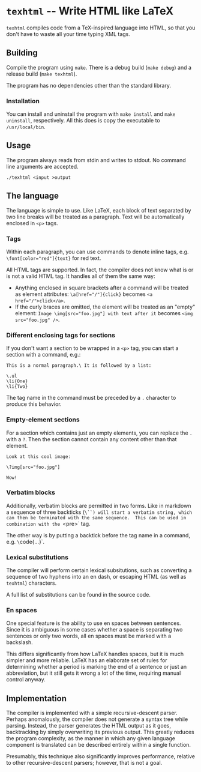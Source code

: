# `texhtml` -- Write HTML like LaTeX

`texhtml` compiles code from a TeX-inspired language into HTML, so that
you don't have to waste all your time typing XML tags.

## Building

Compile the program using `make`.  There is a debug build (`make debug`)
and a release build (`make texhtml`).

The program has no dependencies other than the standard library.

### Installation

You can install and uninstall the program with `make install` and
`make uninstall`, respectively.  All this does is copy the executable to
`/usr/local/bin`.

## Usage

The program always reads from stdin and writes to stdout.  No command
line arguments are accepted.

```
./texhtml <input >output
```

## The language

The language is simple to use.  Like LaTeX, each block of text separated
by two line breaks will be treated as a paragraph.  Text will be
automatically enclosed in `<p>` tags.

### Tags

Within each paragraph, you can use commands to denote inline tags, e.g.
`\font[color="red"]{text}` for red text.

All HTML tags are supported.  In fact, the compiler does not know what
is or is not a valid HTML tag.  It handles all of them the same way:

  * Anything enclosed in square brackets after a command will be treated
    as element attributes: `\a[href="/"]{click}` becomes
    `<a href="/">click</a>`.
  * If the curly braces are omitted, the element will be treated as an
    "empty" element: `Image \img[src="foo.jpg"] with text after it`
    becomes `<img src="foo.jpg" />`.

### Different enclosing tags for sections

If you don't want a section to be wrapped in a `<p>` tag, you can start
a section with a command, e.g.:

```
This is a normal paragraph.\ It is followed by a list:

\.ul
\li{One}
\li{Two}
```

The tag name in the command must be preceded by a `.` character to
produce this behavior.

### Empty-element sections

For a section which contains just an empty elements, you can replace
the `.` with a `?`.  Then the section cannot contain any content
other than that element.

```
Look at this cool image:

\?img[src="foo.jpg"]

Wow!
```

### Verbatim blocks

Additionally, verbatim blocks are permitted in two forms.  Like in
markdown a sequence of three backticks (`\``) will start a verbatim
string, which can then be terminated with the same sequence.  This can
be used in combination with the `\<pre\>` tag.

The other way is by putting a backtick before the tag name in a command,
e.g. `\`code{...}`.

### Lexical substitutions

The compiler will perform certain lexical subsitutions, such as
converting a sequence of two hyphens into an en dash, or escaping HTML
(as well as `texhtml`) characters.

A full list of substitutions can be found in the source code.

### En spaces

One special feature is the ability to use en spaces between sentences.
Since it is ambiguous in some cases whether a space is separating two
sentences or only two words, all en spaces must be marked with a
backslash.

This differs significantly from how LaTeX handles spaces, but it is
much simpler and more reliable.  LaTeX has an elaborate set of rules
for determining whether a period is marking the end of a sentence or
just an abbreviation, but it still gets it wrong a lot of the time,
requiring manual control anyway.

## Implementation

The compiler is implemented with a simple recursive-descent parser.
Perhaps anomalously, the compiler does not generate a syntax tree while
parsing.  Instead, the parser generates the HTML output as it goes,
backtracking by simply overwriting its previous output.  This
greatly reduces the program complexity, as the manner in which any given
language component is translated can be described entirely within a
single function.

Presumably, this technique also significantly improves performance,
relative to other recursive-descent parsers; however, that is not a
goal.
